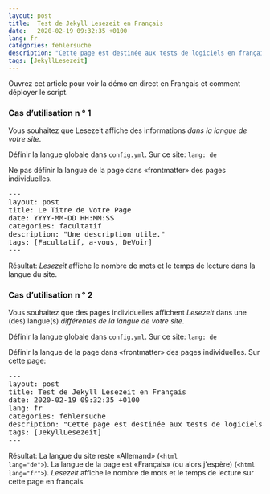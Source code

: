 ```yaml
---
layout: post
title:  Test de Jekyll Lesezeit en Français
date:   2020-02-19 09:32:35 +0100
lang: fr
categories: fehlersuche
description: "Cette page est destinée aux tests de logiciels en français uniquement."
tags: [JekyllLesezeit]
---
```

Ouvrez cet article pour voir la démo en direct en Français et comment déployer le script.
<!--more-->

### Cas d’utilisation n ° 1

Vous souhaitez que Lesezeit affiche des informations <em>dans la langue de votre site</em>.

Définir la langue globale dans <code>config.yml</code>. Sur ce site: <code>lang: de</code>

Ne pas définir la langue de la page dans &#171;frontmatter&#187; des pages individuelles.

<pre>
---
layout: post
title: Le Titre de Votre Page
date: YYYY-MM-DD HH:MM:SS
categories: facultatif
description: "Une description utile."
tags: [Facultatif, a-vous, DeVoir]
---
</pre>

Résultat: <em>Lesezeit</em> affiche le nombre de mots et le temps de lecture dans la langue du site.

### Cas d’utilisation n ° 2

Vous souhaitez que des pages individuelles affichent <em>Lesezeit</em> dans une (des) langue(s) <em>différentes de la langue de votre site</em>.

Définir la langue globale dans <code>config.yml</code>. Sur ce site: <code>lang: de</code>

Définir la langue de la page dans &#171;frontmatter&#187; des pages individuelles. Sur cette page:

<pre>
---
layout: post
title: Test de Jekyll Lesezeit en Français
date: 2020-02-19 09:32:35 +0100
lang: fr
categories: fehlersuche
description: "Cette page est destinée aux tests de logiciels en français uniquement."
tags: [JekyllLesezeit]
---
</pre>

Résultat: La langue du site reste &#171;Allemand&#187; (<code>&#60;html lang=&#34;de&#34;&#62;</code>). La langue de la page est &#171;Français&#187; (ou alors j'espère) (<code>&#60;html lang=&#34;fr&#34;&#62;</code>). <em>Lesezeit</em> affiche le nombre de mots et le temps de lecture sur cette page en français.
